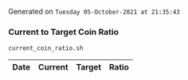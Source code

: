Generated on `Tuesday 05-October-2021 at 21:35:43`

### Current to Target Coin Ratio
`current_coin_ratio.sh`

Date|Current|Target|Ratio
---|---|---|---
